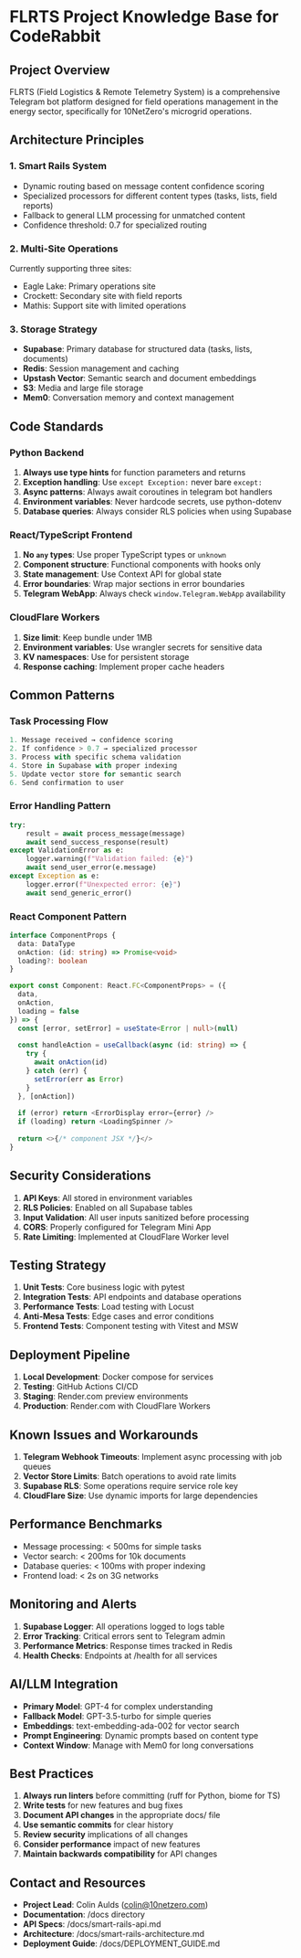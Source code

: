 # FLRTS Project Knowledge Base for CodeRabbit

## Project Overview
FLRTS (Field Logistics & Remote Telemetry System) is a comprehensive Telegram bot platform designed for field operations management in the energy sector, specifically for 10NetZero's microgrid operations.

## Architecture Principles

### 1. Smart Rails System
- Dynamic routing based on message content confidence scoring
- Specialized processors for different content types (tasks, lists, field reports)
- Fallback to general LLM processing for unmatched content
- Confidence threshold: 0.7 for specialized routing

### 2. Multi-Site Operations
Currently supporting three sites:
- Eagle Lake: Primary operations site
- Crockett: Secondary site with field reports
- Mathis: Support site with limited operations

### 3. Storage Strategy
- **Supabase**: Primary database for structured data (tasks, lists, documents)
- **Redis**: Session management and caching
- **Upstash Vector**: Semantic search and document embeddings
- **S3**: Media and large file storage
- **Mem0**: Conversation memory and context management

## Code Standards

### Python Backend
1. **Always use type hints** for function parameters and returns
2. **Exception handling**: Use `except Exception:` never bare `except:`
3. **Async patterns**: Always await coroutines in telegram bot handlers
4. **Environment variables**: Never hardcode secrets, use python-dotenv
5. **Database queries**: Always consider RLS policies when using Supabase

### React/TypeScript Frontend
1. **No `any` types**: Use proper TypeScript types or `unknown`
2. **Component structure**: Functional components with hooks only
3. **State management**: Use Context API for global state
4. **Error boundaries**: Wrap major sections in error boundaries
5. **Telegram WebApp**: Always check `window.Telegram.WebApp` availability

### CloudFlare Workers
1. **Size limit**: Keep bundle under 1MB
2. **Environment variables**: Use wrangler secrets for sensitive data
3. **KV namespaces**: Use for persistent storage
4. **Response caching**: Implement proper cache headers

## Common Patterns

### Task Processing Flow
```python
1. Message received → confidence scoring
2. If confidence > 0.7 → specialized processor
3. Process with specific schema validation
4. Store in Supabase with proper indexing
5. Update vector store for semantic search
6. Send confirmation to user
```

### Error Handling Pattern
```python
try:
    result = await process_message(message)
    await send_success_response(result)
except ValidationError as e:
    logger.warning(f"Validation failed: {e}")
    await send_user_error(e.message)
except Exception as e:
    logger.error(f"Unexpected error: {e}")
    await send_generic_error()
```

### React Component Pattern
```typescript
interface ComponentProps {
  data: DataType
  onAction: (id: string) => Promise<void>
  loading?: boolean
}

export const Component: React.FC<ComponentProps> = ({ 
  data, 
  onAction, 
  loading = false 
}) => {
  const [error, setError] = useState<Error | null>(null)
  
  const handleAction = useCallback(async (id: string) => {
    try {
      await onAction(id)
    } catch (err) {
      setError(err as Error)
    }
  }, [onAction])
  
  if (error) return <ErrorDisplay error={error} />
  if (loading) return <LoadingSpinner />
  
  return <>{/* component JSX */}</>
}
```

## Security Considerations

1. **API Keys**: All stored in environment variables
2. **RLS Policies**: Enabled on all Supabase tables
3. **Input Validation**: All user inputs sanitized before processing
4. **CORS**: Properly configured for Telegram Mini App
5. **Rate Limiting**: Implemented at CloudFlare Worker level

## Testing Strategy

1. **Unit Tests**: Core business logic with pytest
2. **Integration Tests**: API endpoints and database operations
3. **Performance Tests**: Load testing with Locust
4. **Anti-Mesa Tests**: Edge cases and error conditions
5. **Frontend Tests**: Component testing with Vitest and MSW

## Deployment Pipeline

1. **Local Development**: Docker compose for services
2. **Testing**: GitHub Actions CI/CD
3. **Staging**: Render.com preview environments
4. **Production**: Render.com with CloudFlare Workers

## Known Issues and Workarounds

1. **Telegram Webhook Timeouts**: Implement async processing with job queues
2. **Vector Store Limits**: Batch operations to avoid rate limits
3. **Supabase RLS**: Some operations require service role key
4. **CloudFlare Size**: Use dynamic imports for large dependencies

## Performance Benchmarks

- Message processing: < 500ms for simple tasks
- Vector search: < 200ms for 10k documents
- Database queries: < 100ms with proper indexing
- Frontend load: < 2s on 3G networks

## Monitoring and Alerts

1. **Supabase Logger**: All operations logged to logs table
2. **Error Tracking**: Critical errors sent to Telegram admin
3. **Performance Metrics**: Response times tracked in Redis
4. **Health Checks**: Endpoints at /health for all services

## AI/LLM Integration

- **Primary Model**: GPT-4 for complex understanding
- **Fallback Model**: GPT-3.5-turbo for simple queries
- **Embeddings**: text-embedding-ada-002 for vector search
- **Prompt Engineering**: Dynamic prompts based on content type
- **Context Window**: Manage with Mem0 for long conversations

## Best Practices

1. **Always run linters** before committing (ruff for Python, biome for TS)
2. **Write tests** for new features and bug fixes
3. **Document API changes** in the appropriate docs/ file
4. **Use semantic commits** for clear history
5. **Review security** implications of all changes
6. **Consider performance** impact of new features
7. **Maintain backwards compatibility** for API changes

## Contact and Resources

- **Project Lead**: Colin Aulds (colin@10netzero.com)
- **Documentation**: /docs directory
- **API Specs**: /docs/smart-rails-api.md
- **Architecture**: /docs/smart-rails-architecture.md
- **Deployment Guide**: /docs/DEPLOYMENT_GUIDE.md
